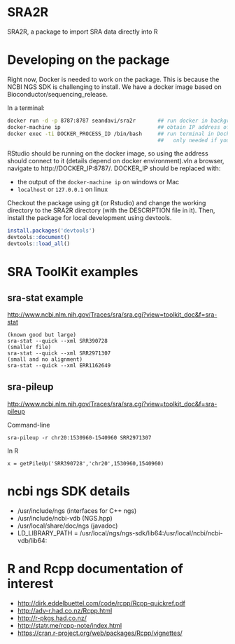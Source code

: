 # SRA2R
SRA2R, a package to import SRA data directly into R

# Developing on the package

Right now, Docker is needed to work on the package.  This is because the NCBI NGS SDK is challenging to
install.  We have a docker image based on Bioconductor/sequencing_release.

In a terminal:

```sh
docker run -d -p 8787:8787 seandavi/sra2r       ## run docker in background and mirror site running RStudio
docker-machine ip                               ## obtain IP address of Docker machine (Mac/Windows only)
docker exec -ti DOCKER_PROCESS_ID /bin/bash     ## run terminal in Docker machine
                                                ##   only needed if you need command-line access to R
```

RStudio should be running on the docker image, so using the address should connect to it 
(details depend on docker environment).vIn a browser, navigate to http://DOCKER_IP:8787/. 
DOCKER_IP should be replaced with:
- the output of the `docker-machine ip` on windows or Mac
- `localhost` or `127.0.0.1` on linux

Checkout the package using git (or Rstudio) and change the working directory to the 
SRA2R directory (with the DESCRIPTION file in it).  Then, install the package for local development
using devtools.

```R
install.packages('devtools')
devtools::document()
devtools::load_all()
```

# SRA ToolKit examples

## sra-stat example 

http://www.ncbi.nlm.nih.gov/Traces/sra/sra.cgi?view=toolkit_doc&f=sra-stat

```
(known good but large)
sra-stat --quick --xml SRR390728
(smaller file)
sra-stat --quick --xml SRR2971307
(small and no alignment)
sra-stat --quick --xml ERR1162649
```

## sra-pileup

http://www.ncbi.nlm.nih.gov/Traces/sra/sra.cgi?view=toolkit_doc&f=sra-pileup

Command-line

```
sra-pileup -r chr20:1530960-1540960 SRR2971307
```

In R

```
x = getPileUp('SRR390728','chr20',1530960,1540960)
```


# ncbi ngs SDK details

- /usr/include/ngs (interfaces for C++ ngs)
- /usr/include/ncbi-vdb (NGS.hpp)
- /usr/local/share/doc/ngs (javadoc)
- LD_LIBRARY_PATH = /usr/local/ngs/ngs-sdk/lib64:/usr/local/ncbi/ncbi-vdb/lib64:

# R and Rcpp documentation of interest

- http://dirk.eddelbuettel.com/code/rcpp/Rcpp-quickref.pdf
- http://adv-r.had.co.nz/Rcpp.html
- http://r-pkgs.had.co.nz/
- http://statr.me/rcpp-note/index.html
- https://cran.r-project.org/web/packages/Rcpp/vignettes/


